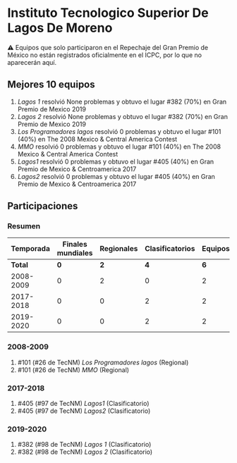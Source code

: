 # Instituto Tecnologico Superior De Lagos De Moreno

:warning: Equipos que solo participaron en el Repechaje del Gran Premio de México no están registrados oficialmente en el ICPC, por lo que no aparecerán aquí.

## Mejores 10 equipos

1. _Lagos 1_ resolvió None problemas y obtuvo el lugar #382 (70%) en Gran Premio de Mexico 2019
1. _Lagos 2_ resolvió None problemas y obtuvo el lugar #382 (70%) en Gran Premio de Mexico 2019
1. _Los Programadores lagos_ resolvió 0 problemas y obtuvo el lugar #101 (40%) en The 2008 Mexico & Central America Contest
1. _MMO_ resolvió 0 problemas y obtuvo el lugar #101 (40%) en The 2008 Mexico & Central America Contest
1. _Lagos1_ resolvió 0 problemas y obtuvo el lugar #405 (40%) en Gran Premio de Mexico & Centroamerica 2017
1. _Lagos2_ resolvió 0 problemas y obtuvo el lugar #405 (40%) en Gran Premio de Mexico & Centroamerica 2017

## Participaciones

### Resumen

| Temporada | Finales mundiales | Regionales | Clasificatorios | Equipos |
| --- | --- | --- | --- | --- |
| **Total** | **0** | **2** | **4** | **6** |
| 2008-2009 | 0 | 2 | 0 | 2 |
| 2017-2018 | 0 | 0 | 2 | 2 |
| 2019-2020 | 0 | 0 | 2 | 2 |

### 2008-2009

1. #101 (#26 de TecNM) _Los Programadores lagos_ (Regional)
1. #101 (#26 de TecNM) _MMO_ (Regional)

### 2017-2018

1. #405 (#97 de TecNM) _Lagos1_ (Clasificatorio)
1. #405 (#97 de TecNM) _Lagos2_ (Clasificatorio)

### 2019-2020

1. #382 (#98 de TecNM) _Lagos 1_ (Clasificatorio)
1. #382 (#98 de TecNM) _Lagos 2_ (Clasificatorio)



